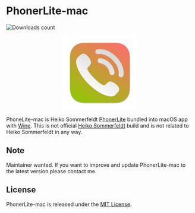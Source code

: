 # PhonerLite-mac

![Downloads count](https://img.shields.io/github/downloads/shashinma/PhonerLite-mac/total.svg)

<p align="center">
  <img src="Icon.png" width="200">
</p>

PhoneLite-mac is Heiko Sommerfeldt [PhonerLite](https://lite.phoner.de) bundled into macOS app with [Wine](https://www.winehq.org).
This is not official [Heiko Sommerfeldt](https://de.linkedin.com/in/heiko-sommerfeldt-1988885) build and is not related to Heiko Sommerfeldt in any way.

## Note

Maintainer wanted. If you want to improve and update PhonerLite-mac to the latest version please contact me.

<!--
## Installation

Can be easily installed with [Homebrew Cask](https://caskroom.github.io):

```sh
brew install --cask shashinma-phonerlite
```

## Update

Recommended way to update is to use [Homebrew Cask](https://caskroom.github.io):
```
brew update
brew upgrade --cask shashinma-phonerlite
```

## Note

To clear templates ->
-->

## License

PhonerLite-mac is released under the [MIT License](https://github.com/shashinma/PhonerLite-mac/blob/master/LICENSE).
